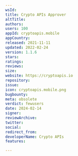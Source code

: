 ```yaml
---
wsId: 
title: Crypto APIs Approver
altTitle: 
authors: 
users: 100
appId: cryptoapis.mobile
appCountry: 
released: 2021-11-11
updated: 2022-02-24
version: 1.1.6
stars: 
ratings: 
reviews: 
size: 
website: https://cryptoapis.io
repository: 
issue: 
icon: cryptoapis.mobile.png
bugbounty: 
meta: obsolete
verdict: fewusers
date: 2024-02-14
signer: 
reviewArchive: 
twitter: 
social: 
redirect_from: 
developerName: Crypto APIs
features: 

---
```


